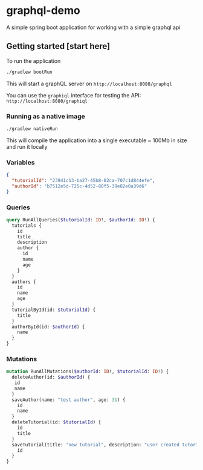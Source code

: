 # graphql-demo

A simple spring boot application for working with a simple graphql api

## Getting started [start here]

To run the application
```bash
./gradlew bootRun
```

This will start a graphQL server on `http://localhost:8080/graphql`

You can use the `graphiql` interface for testing the API: `http://localhost:8080/graphiql`

### Running as a native image
```bash
./gradlew nativeRun
```

This will compile the application into a single executable ~ 100Mb in size and run it locally

### Variables
```json
{
  "tutorialId": "23941c13-ba27-45b8-82ca-707c1d844efe",
  "authorId": "b7512e5d-725c-4d52-80f5-39e82e0a39d6"
}
```

### Queries

```graphql
query RunAllQueries($tutorialId: ID!, $authorId: ID!) {
  tutorials {
    id
    title
    description
    author {
      id
      name
      age
    }
  }
  authors {
    id
    name
    age
  }
  tutorialById(id: $tutorialId) {
    title
  }
  authorById(id: $authorId) {
    name
  }
}
```

### Mutations
```graphql
mutation RunAllMutations($authorId: ID!, $tutorialId: ID!) {
  deleteAuthor(id: $authorId) {
   id
   name
  }
  saveAuthor(name: "test author", age: 31) {
    id
    name
  }
  deleteTutorial(id: $tutorialId) {
    id
    title
  }
  saveTutorial(title: "new tutorial", description: "user created tutorial", authorId: "test author") {
    id
  }
}
```
